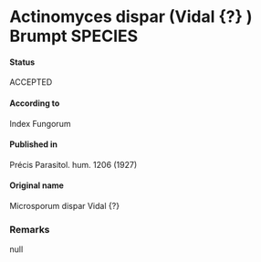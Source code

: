 # Actinomyces dispar (Vidal {?} ) Brumpt SPECIES

#### Status
ACCEPTED

#### According to
Index Fungorum

#### Published in
Précis Parasitol. hum. 1206 (1927)

#### Original name
Microsporum dispar Vidal {?}

### Remarks
null